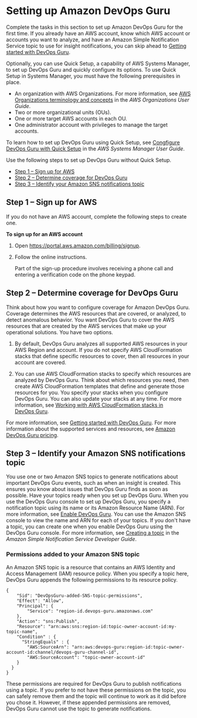 # Setting up Amazon DevOps Guru<a name="setting-up"></a>

Complete the tasks in this section to set up Amazon DevOps Guru for the first time\. If you already have an AWS account, know which AWS account or accounts you want to analyze, and have an Amazon Simple Notification Service topic to use for insight notifications, you can skip ahead to [Getting started with DevOps Guru](getting-started.md)\. 

Optionally, you can use Quick Setup, a capability of AWS Systems Manager, to set up DevOps Guru and quickly configure its options\. To use Quick Setup in Systems Manager, you must have the following prerequisites in place\.
+ An organization with AWS Organizations\. For more information, see [AWS Organizations terminology and concepts](https://docs.aws.amazon.com/organizations/latest/userguide/orgs_getting-started_concepts.html) in the *AWS Organizations User Guide*\.
+ Two or more organizational units \(OUs\)\.
+ One or more target AWS accounts in each OU\.
+ One administrator account with privileges to manage the target accounts\.

To learn how to set up DevOps Guru using Quick Setup, see [Congfigure DevOps Guru with Quick Setup](https://docs.aws.amazon.com/systems-manager/latest/userguide/quick-setup-devops.html) in the *AWS Systems Manager User Guide*\.

Use the following steps to set up DevOps Guru without Quick Setup\.
+ [Step 1 – Sign up for AWS](#setting-up-aws-sign-up)
+ [Step 2 – Determine coverage for DevOps Guru](#setting-up-determine-coverage)
+ [Step 3 – Identify your Amazon SNS notifications topic](#setting-up-notifications)

## Step 1 – Sign up for AWS<a name="setting-up-aws-sign-up"></a>

If you do not have an AWS account, complete the following steps to create one\.

**To sign up for an AWS account**

1. Open [https://portal\.aws\.amazon\.com/billing/signup](https://portal.aws.amazon.com/billing/signup)\.

1. Follow the online instructions\.

   Part of the sign\-up procedure involves receiving a phone call and entering a verification code on the phone keypad\.

## Step 2 – Determine coverage for DevOps Guru<a name="setting-up-determine-coverage"></a>

Think about how you want to configure coverage for Amazon DevOps Guru\. Coverage determines the AWS resources that are covered, or analyzed, to detect anomalous behavior\. You want DevOps Guru to cover the AWS resources that are created by the AWS services that make up your operational solutions\. You have two options\. 

1. By default, DevOps Guru analyzes all supported AWS resources in your AWS Region and account\. If you do not specify AWS CloudFormation stacks that define specific resources to cover, then all resources in your account are covered\. 

1. You can use AWS CloudFormation stacks to specify which resources are analyzed by DevOps Guru\. Think about which resources you need, then create AWS CloudFormation templates that define and generate those resources for you\. You specify your stacks when you configure DevOps Guru\. You can also update your stacks at any time\. For more information, see [Working with AWS CloudFormation stacks in DevOps Guru](working-with-cfn-stacks.md)\. 

 For more information, see [Getting started with DevOps Guru](getting-started.md)\. For more information about the supported services and resources, see [Amazon DevOps Guru pricing](http://aws.amazon.com/devops-guru/pricing/)\. 

## Step 3 – Identify your Amazon SNS notifications topic<a name="setting-up-notifications"></a>

You use one or two Amazon SNS topics to generate notifications about important DevOps Guru events, such as when an insight is created\. This ensures you know about issues that DevOps Guru finds as soon as possible\. Have your topics ready when you set up DevOps Guru\. When you use the DevOps Guru console to set up DevOps Guru, you specify a notification topic using its name or its Amazon Resource Name \(ARN\)\. For more information, see [Enable DevOps Guru](https://docs.aws.amazon.com/devops-guru/latest/userguide/getting-started-enable-service.html)\. You can use the Amazon SNS console to view the name and ARN for each of your topics\. If you don't have a topic, you can create one when you enable DevOps Guru using the DevOps Guru console\. For more information, see [Creating a topic](https://docs.aws.amazon.com/sns/latest/dg/sns-tutorial-create-topic.html) in the *Amazon Simple Notification Service Developer Guide*\. 

### Permissions added to your Amazon SNS topic<a name="permissions-added-to-sns-topic"></a>

An Amazon SNS topic is a resource that contains an AWS Identity and Access Management \(IAM\) resource policy\. When you specify a topic here, DevOps Guru appends the following permissions to its resource policy\.

```
{
    "Sid": "DevOpsGuru-added-SNS-topic-permissions",
    "Effect": "Allow",
    "Principal": {
        "Service": "region-id.devops-guru.amazonaws.com"
    },
    "Action": "sns:Publish",
    "Resource": "arn:aws:sns:region-id:topic-owner-account-id:my-topic-name",
    "Condition" : {
      "StringEquals" : {
        "AWS:SourceArn": "arn:aws:devops-guru:region-id:topic-owner-account-id:channel/devops-guru-channel-id",
        "AWS:SourceAccount": "topic-owner-account-id"
    }
  }
}
```

These permissions are required for DevOps Guru to publish notifications using a topic\. If you prefer to not have these permissions on the topic, you can safely remove them and the topic will continue to work as it did before you chose it\. However, if these appended permissions are removed, DevOps Guru cannot use the topic to generate notifications\. 